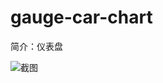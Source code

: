 # gauge-car-chart

简介：仪表盘

![截图](https://unpkg.com/@icedesign/gauge-car-chart-block/screenshot.png)
